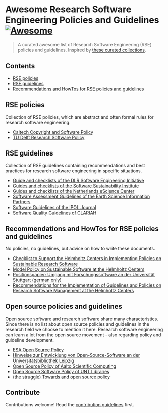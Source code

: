 # Awesome Research Software Engineering Policies and Guidelines [![Awesome](https://awesome.re/badge.svg)](https://awesome.re)

> A curated awesome list of Research Software Engineering (RSE) policies and guidelines. Inspired by [these curated collections](https://github.com/sindresorhus/awesome).


## Contents
- [RSE policies](#rse-policies)
- [RSE guidelines](#rse-guidelines)
- [Recommendations and HowTos for RSE policies and guidelines](#recommendations-and-howtos-for-rse-policies-and-guidelines)

## RSE policies
Collection of RSE policies, which are abstract and often formal rules for research software engineering.

- [Caltech Copyright and Software Policy](https://innovation.caltech.edu/patents-licensing/policies/caltech-copyright-and-software-policy)
- [TU Delft Research Software Policy](https://doi.org/10.5281/zenodo.4629661)

## RSE guidelines
Collection of RSE guidelines containing recommendations and best practices for research software engineering in specific situations.

- [Guide and checklists of the DLR Software Engineering Initiative](https://rse.dlr.de/01_guidelines.html)
- [Guides and checklists of the Software Sustainability Institute](https://www.software.ac.uk/guides)
- [Guides and checklists of the Netherlands eScience Center](https://guide.esciencecenter.nl/#/)
- [Software Assessment Guidelines of the Earth Science Information Partners](https://esipfed.github.io/Software-Assessment-Guidelines/)
- [Software Guidelines of the IPOL Journal](https://tools.ipol.im/wiki/ref/software_guidelines/)
- [Software Quality Guidelines of CLARIAH](https://github.com/CLARIAH/software-quality-guidelines)

## Recommendations and HowTos for RSE policies and guidelines
No policies, no guidelines, but advice on how to write these documents.

- [Checklist to Support the Helmholtz Centers in Implementing Policies on Sustainable Research Software](https://doi.org/10.48440/os.helmholtz.038)
- [Model Policy on Sustainable Software at the Helmholtz Centers](https://doi.org/10.48440/os.helmholtz.041)
- [Positionspapier: Umgang mit Forschungssoftware an der Universität Stuttgart (german only)](https://elib.uni-stuttgart.de/bitstream/11682/11195/1/positionspapier.pdf)
- [Recommendations for the Implementation of Guidelines and Policies on Research Software Management at the Helmholtz Centers](https://doi.org/10.48440/os.helmholtz.040)

## Open source policies and guidelines
Open source software and research software share many characteristics. Since there is no list about open source policies and guidelines in the research field we choose to mention it here. Research software engineering can learn a lot from the open source movement - also regarding policy and guideline development.

- [ESA Open Source Policy](https://essr.esa.int/esa-open-source-policy)
- [Hinweise zur Entwicklung von Open-Source-Software an der Universitätsbibliothek Leipzig](https://doi.org/10.5281/zenodo.6412930)
- [Open Source Policy of Aalto Scientific Computing](https://scicomp.aalto.fi/aalto/opensource-policy/)
- [Open Source Software Policy of UNT Libraries](https://library.unt.edu/policies/open-source-software/)
- [(the struggle) Towards and open source policy](https://arxiv.org/abs/1911.00534v1)

## Contribute

Contributions welcome! Read the [contribution guidelines](contributing.md) first.
